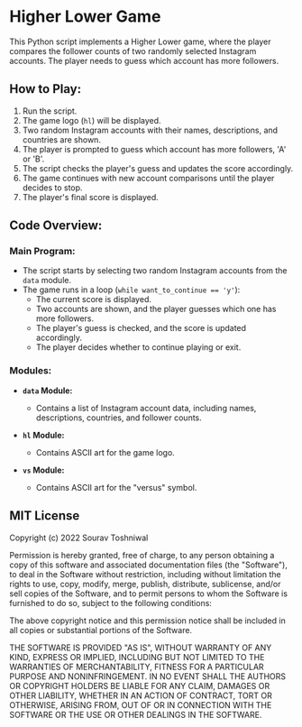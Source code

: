 # Higher Lower Game

This Python script implements a Higher Lower game, where the player compares the follower counts of two randomly selected Instagram accounts. The player needs to guess which account has more followers.

## How to Play:

1. Run the script.
2. The game logo (`hl`) will be displayed.
3. Two random Instagram accounts with their names, descriptions, and countries are shown.
4. The player is prompted to guess which account has more followers, 'A' or 'B'.
5. The script checks the player's guess and updates the score accordingly.
6. The game continues with new account comparisons until the player decides to stop.
7. The player's final score is displayed.

## Code Overview:

### Main Program:

- The script starts by selecting two random Instagram accounts from the `data` module.
- The game runs in a loop (`while want_to_continue == 'y'`):
  - The current score is displayed.
  - Two accounts are shown, and the player guesses which one has more followers.
  - The player's guess is checked, and the score is updated accordingly.
  - The player decides whether to continue playing or exit.

### Modules:

- **`data` Module:**
  - Contains a list of Instagram account data, including names, descriptions, countries, and follower counts.

- **`hl` Module:**
  - Contains ASCII art for the game logo.

- **`vs` Module:**
  - Contains ASCII art for the "versus" symbol.

## MIT License

Copyright (c) 2022 Sourav Toshniwal

Permission is hereby granted, free of charge, to any person obtaining a copy of this software and associated documentation files (the "Software"), to deal in the Software without restriction, including without limitation the rights to use, copy, modify, merge, publish, distribute, sublicense, and/or sell copies of the Software, and to permit persons to whom the Software is furnished to do so, subject to the following conditions:

The above copyright notice and this permission notice shall be included in all copies or substantial portions of the Software.

THE SOFTWARE IS PROVIDED "AS IS", WITHOUT WARRANTY OF ANY KIND, EXPRESS OR IMPLIED, INCLUDING BUT NOT LIMITED TO THE WARRANTIES OF MERCHANTABILITY, FITNESS FOR A PARTICULAR PURPOSE AND NONINFRINGEMENT. IN NO EVENT SHALL THE AUTHORS OR COPYRIGHT HOLDERS BE LIABLE FOR ANY CLAIM, DAMAGES OR OTHER LIABILITY, WHETHER IN AN ACTION OF CONTRACT, TORT OR OTHERWISE, ARISING FROM, OUT OF OR IN CONNECTION WITH THE SOFTWARE OR THE USE OR OTHER DEALINGS IN THE SOFTWARE.
